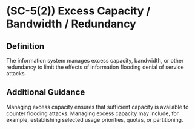 
# (SC-5(2)) Excess Capacity / Bandwidth / Redundancy

## Definition

The information system manages excess capacity, bandwidth, or other redundancy to limit the effects of information flooding denial of service attacks.

## Additional Guidance

Managing excess capacity ensures that sufficient capacity is available to counter flooding attacks. Managing excess capacity may include, for example, establishing selected usage priorities, quotas, or partitioning.
